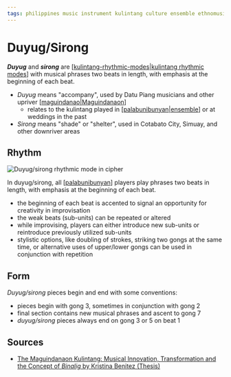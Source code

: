 ```yaml
---
tags: philippines music instrument kulintang culture ensemble ethnomusicology rhythmic-mode
---
```


# Duyug/Sirong

**_Duyug_** and **_sirong_** are [[kulintang-rhythmic-modes|kulintang rhythmic modes]] with musical phrases two beats in length, with emphasis at the beginning of each beat.

- _Duyug_ means "accompany", used by Datu Piang musicians and other upriver [[maguindanao|Maguindanaon]]
  - relates to the kulintang played in [[palabunibunyan|ensemble]] or at weddings in the past
- _Sirong_ means "shade" or "shelter", used in Cotabato City, Simuay, and other downriver areas

## Rhythm

![Duyug/sirong rhythmic mode in cipher](/attachments/duyug-sirong-cipher.png)

In duyug/sirong, all [[palabunibunyan]] players play phrases two beats in length, with emphasis at the beginning of each beat.

- the beginning of each beat is accented to signal an opportunity for creativity in improvisation
- the weak beats (sub-units) can be repeated or altered
- while improvising, players can either introduce new sub-units or reintroduce previously utilized sub-units
- stylistic options, like doubling of strokes, striking two gongs at the same time, or alternative uses of upper/lower gongs can be used in conjunction with repetition

## Form

_Duyug/sirong_ pieces begin and end with some conventions:

- pieces begin with gong 3, sometimes in conjunction with gong 2
- final section contains new musical phrases and ascent to gong 7
- _duyug/sirong_ pieces always end on gong 3 or 5 on beat 1

## Sources

- [The Maguindanaon Kulintang: Musical Innovation, Transformation and the Concept of _Binalig_ by Kristina Benitez (Thesis)](https://deepblue.lib.umich.edu/handle/2027.42/125019)

[//begin]: # "Autogenerated link references for markdown compatibility"
[kulintang-rhythmic-modes|kulintang rhythmic modes]: kulintang-rhythmic-modes "Kulintang Rhythmic Modes"
[maguindanao|Maguindanaon]: maguindanao "Maguindanao"
[palabunibunyan|ensemble]: palabunibunyan "Palabunibunyan"
[palabunibunyan]: palabunibunyan "Palabunibunyan"
[//end]: # "Autogenerated link references"
